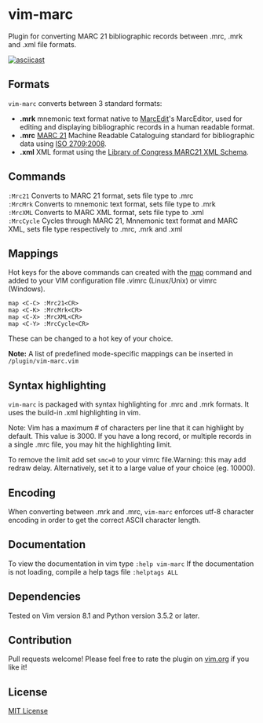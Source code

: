 # vim-marc
Plugin for converting MARC 21 bibliographic records between .mrc, .mrk and .xml file formats.

[![asciicast](https://asciinema.org/a/WGLMwpUtLvsx1jfQlbFGS2hgz.svg)](https://asciinema.org/a/WGLMwpUtLvsx1jfQlbFGS2hgz?autoplay=1&loop=1&speed=2)

## Formats
`vim-marc` converts between 3 standard formats:
- **.mrk** mnemonic text format native to [MarcEdit](https://marcedit.reeset.net/)'s MarcEditor, used for editing and displaying bibliographic records in a human readable format.
- **.mrc** [MARC 21](https://www.loc.gov/marc/bibliographic/) Machine Readable Cataloguing standard for bibliographic data using [ISO 2709:2008](https://www.iso.org/standard/41319.html).
- **.xml** XML format using the [Library of Congress MARC21 XML Schema](http://www.loc.gov/standards/marcxml/).

## Commands
`:Mrc21`        Converts to MARC 21 format, sets file type to .mrc  
`:MrcMrk`       Converts to mnemonic text format, sets file type to .mrk  
`:MrcXML`       Converts to MARC XML format, sets file type to .xml  
`:MrcCycle`     Cycles through MARC 21, Mnnemonic text format and MARC XML, sets file type respectively to .mrc, .mrk and .xml  

## Mappings
Hot keys for the above commands can created with the [map](http://vimdoc.sourceforge.net/htmldoc/map.html) command and added to your VIM configuration file .vimrc (Linux/Unix) or vimrc (Windows).

```
map <C-C> :Mrc21<CR>
map <C-K> :MrcMrk<CR>
map <C-X> :MrcXML<CR>
map <C-Y> :MrcCycle<CR>
```
These can be changed to a hot key of your choice.

**Note:** A list of predefined mode-specific mappings can be inserted in
`/plugin/vim-marc.vim`

## Syntax highlighting
`vim-marc` is packaged with syntax highlighting for .mrc and .mrk formats.
It uses the build-in .xml highlighting in vim.

Note: Vim has a maximum # of characters per line that it can highlight by default. This value is 3000. If you have a long record, or multiple records in a single .mrc file, you may hit the highlighting limit.

To remove the limit add set `smc=0` to your vimrc file.Warning: this may add redraw delay. Alternatively, set it to a large value of your choice (eg. 10000).

## Encoding
When converting between .mrk and .mrc, `vim-marc` enforces utf-8 character encoding in order to get the correct ASCII character length.

## Documentation
To view the documentation in vim type `:help vim-marc`
If the documentation is not loading, compile a help tags file `:helptags ALL`

## Dependencies
Tested on Vim version 8.1 and Python version 3.5.2 or later.

## Contribution
Pull requests welcome!
Please feel free to rate the plugin on [vim.org](https://www.vim.org/scripts/script.php?script_id=5809) if you like it!

## License
[MIT License](https://opensource.org/licenses/MIT)

